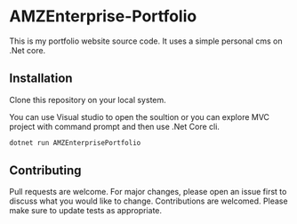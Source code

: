 # AMZEnterprise-Portfolio
This is my portfolio website source code. It uses a simple personal cms on .Net core.

## Installation

Clone this repository on your local system.

You can use Visual studio to open the soultion or you can explore MVC project with command prompt and then use .Net Core cli.

```bash
dotnet run AMZEnterprisePortfolio
```

## Contributing
Pull requests are welcome. For major changes, please open an issue first to discuss what you would like to change. Contributions are welcomed.
Please make sure to update tests as appropriate.
